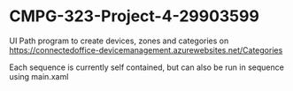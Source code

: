 # CMPG-323-Project-4-29903599
UI Path program to create devices, zones and categories on https://connectedoffice-devicemanagement.azurewebsites.net/Categories

Each sequence is currently self contained, but can also be run in sequence using main.xaml
